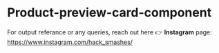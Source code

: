 # Product-preview-card-component

For output referance or any queries, reach out here 👉 **Instagram** page: https://www.instagram.com/hack_smashes/
